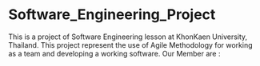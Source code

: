 # Software_Engineering_Project
This is a project of Software Engineering lesson at KhonKaen University, Thailand.
This project represent the use of Agile Methodology for working as a team and developing a working software.
Our Member are :
